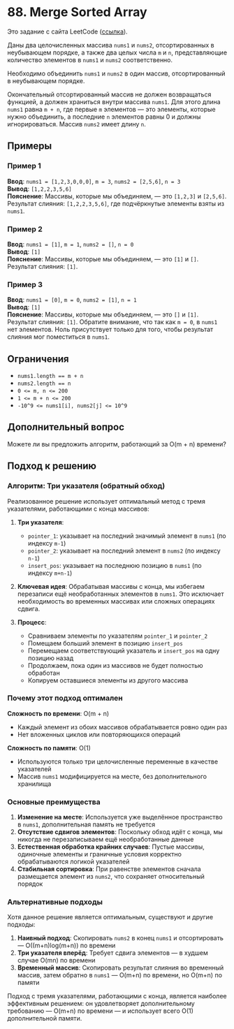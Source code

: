# 88. Merge Sorted Array

Это задание с сайта LeetCode ([ссылка](https://leetcode.com/problems/merge-sorted-array/description/?envType=study-plan-v2&envId=top-interview-150)).

Даны два целочисленных массива `nums1` и `nums2`, отсортированных в неубывающем порядке, а также два целых числа `m` и `n`, представляющие количество элементов в `nums1` и `nums2` соответственно.

Необходимо объединить `nums1` и `nums2` в один массив, отсортированный в неубывающем порядке.

Окончательный отсортированный массив не должен возвращаться функцией, а должен храниться внутри массива `nums1`. Для этого длина `nums1` равна `m + n`, где первые `m` элементов — это элементы, которые нужно объединить, а последние `n` элементов равны 0 и должны игнорироваться. Массив `nums2` имеет длину `n`.

## Примеры

### Пример 1
**Ввод**: `nums1 = [1,2,3,0,0,0]`, `m = 3`, `nums2 = [2,5,6]`, `n = 3`  
**Вывод**: `[1,2,2,3,5,6]`  
**Пояснение**: Массивы, которые мы объединяем, — это `[1,2,3]` и `[2,5,6]`. Результат слияния: `[1,2,2,3,5,6]`, где подчёркнутые элементы взяты из `nums1`.

### Пример 2
**Ввод**: `nums1 = [1]`, `m = 1`, `nums2 = []`, `n = 0`  
**Вывод**: `[1]`  
**Пояснение**: Массивы, которые мы объединяем, — это `[1]` и `[]`. Результат слияния: `[1]`.

### Пример 3
**Ввод**: `nums1 = [0]`, `m = 0`, `nums2 = [1]`, `n = 1`  
**Вывод**: `[1]`  
**Пояснение**: Массивы, которые мы объединяем, — это `[]` и `[1]`. Результат слияния: `[1]`. Обратите внимание, что так как `m = 0`, в `nums1` нет элементов. Ноль присутствует только для того, чтобы результат слияния мог поместиться в `nums1`.

## Ограничения
- `nums1.length == m + n`
- `nums2.length == n`
- `0 <= m, n <= 200`
- `1 <= m + n <= 200`
- `-10^9 <= nums1[i], nums2[j] <= 10^9`

## Дополнительный вопрос
Можете ли вы предложить алгоритм, работающий за O(m + n) времени?

## Подход к решению

### Алгоритм: Три указателя (обратный обход)

Реализованное решение использует оптимальный метод с тремя указателями, работающими с конца массивов:

1. **Три указателя**:
   - `pointer_1`: указывает на последний значимый элемент в `nums1` (по индексу `m-1`)
   - `pointer_2`: указывает на последний элемент в `nums2` (по индексу `n-1`)
   - `insert_pos`: указывает на последнюю позицию в `nums1` (по индексу `m+n-1`)

2. **Ключевая идея**: Обрабатывая массивы с конца, мы избегаем перезаписи ещё необработанных элементов в `nums1`. Это исключает необходимость во временных массивах или сложных операциях сдвига.

3. **Процесс**:
   - Сравниваем элементы по указателям `pointer_1` и `pointer_2`
   - Помещаем больший элемент в позицию `insert_pos`
   - Перемещаем соответствующий указатель и `insert_pos` на одну позицию назад
   - Продолжаем, пока один из массивов не будет полностью обработан
   - Копируем оставшиеся элементы из другого массива

### Почему этот подход оптимален

**Сложность по времени**: O(m + n)  
- Каждый элемент из обоих массивов обрабатывается ровно один раз  
- Нет вложенных циклов или повторяющихся операций

**Сложность по памяти**: O(1)  
- Используются только три целочисленные переменные в качестве указателей  
- Массив `nums1` модифицируется на месте, без дополнительного хранилища

### Основные преимущества

1. **Изменение на месте**: Используется уже выделённое пространство в `nums1`, дополнительная память не требуется
2. **Отсутствие сдвигов элементов**: Поскольку обход идёт с конца, мы никогда не перезаписываем ещё необработанные данные
3. **Естественная обработка крайних случаев**: Пустые массивы, одиночные элементы и граничные условия корректно обрабатываются логикой указателей
4. **Стабильная сортировка**: При равенстве элементов сначала размещается элемент из `nums2`, что сохраняет относительный порядок

### Альтернативные подходы

Хотя данное решение является оптимальным, существуют и другие подходы:

1. **Наивный подход**: Скопировать `nums2` в конец `nums1` и отсортировать — O((m+n)log(m+n)) по времени
2. **Три указателя вперёд**: Требует сдвига элементов — в худшем случае O(mn) по времени
3. **Временный массив**: Скопировать результат слияния во временный массив, затем обратно в `nums1` — O(m+n) по времени, но O(m+n) по памяти

Подход с тремя указателями, работающими с конца, является наиболее эффективным решением: он удовлетворяет дополнительному требованию — O(m+n) по времени — и использует всего O(1) дополнительной памяти.